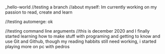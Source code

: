_hello-world
//testing a branch
//about myself: Im currently working on my passion to read, create and learn

//testing automerge: ok

//testing command line arguments
//this is december 2020 and I finally started learning how to make stuff with programing and getting to know and use Git and Github, though my reading habbits still need working, i started playing more on pc with pedros
